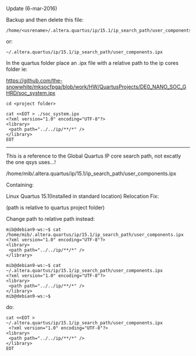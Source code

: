 Update (6-mar-2016)

Backup and then delete this file:

    /home/<usrename>/.altera.quartus/ip/15.1/ip_search_path/user_components.ipx 

or:

    ~/.altera.quartus/ip/15.1/ip_search_path/user_components.ipx

In the quartus folder place an .ipx file with a relative path to the ip cores folder ie:

https://github.com/the-snowwhite/mksocfpga/blob/work/HW/QuartusProjects/DE0_NANO_SOC_GHRD/soc_system.ipx

    cd <project folder>
    
    cat <<EOT > ./soc_system.ipx
    <?xml version="1.0" encoding="UTF-8"?>
    <library>
     <path path="../../ip/**/*" />
    </library>
    EOT    

---

This is a reference to the Global Quartus IP core search path, not excatly the one qsys uses...!

/home/mib/.altera.quartus/ip/15.1/ip_search_path/user_components.ipx 

Containing:

<?xml version="1.0" encoding="UTF-8"?>
<library>
 <path path="/home/mib/Developer/the-snowwhite_git/mksocfpga/HW/ip/**/*" />
</library>


Linux Quartus 15.1(Installed in standard location) Relocation Fix:

(path is relative to quartus project folder)

Change path to relative path instead:


    mib@debian9-ws:~$ cat /home/mib/.altera.quartus/ip/15.1/ip_search_path/user_components.ipx 
    <?xml version="1.0" encoding="UTF-8"?>
    <library>
     <path path="../../ip/**/*" />
    </library>

    mib@debian9-ws:~$ cat ~/.altera.quartus/ip/15.1/ip_search_path/user_components.ipx 
    <?xml version="1.0" encoding="UTF-8"?>
    <library>
     <path path="../../ip/**/*" />
    </library>
    mib@debian9-ws:~$ 

do:

    cat <<EOT > ~/.altera.quartus/ip/15.1/ip_search_path/user_components.ipx
     <?xml version="1.0" encoding="UTF-8"?>
    <library>
     <path path="../../ip/**/*" />
    </library>
    EOT

    